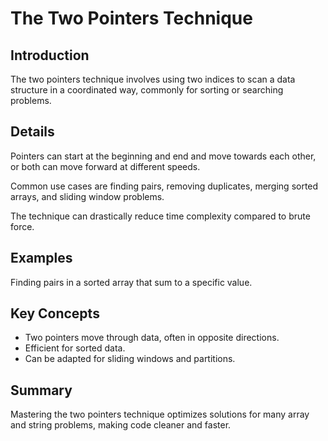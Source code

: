 # The Two Pointers Technique

## Introduction
The two pointers technique involves using two indices to scan a data structure in a coordinated way, commonly for sorting or searching problems.

## Details
Pointers can start at the beginning and end and move towards each other, or both can move forward at different speeds.

Common use cases are finding pairs, removing duplicates, merging sorted arrays, and sliding window problems.

The technique can drastically reduce time complexity compared to brute force.

## Examples
Finding pairs in a sorted array that sum to a specific value.

## Key Concepts
- Two pointers move through data, often in opposite directions.  
- Efficient for sorted data.  
- Can be adapted for sliding windows and partitions.

## Summary
Mastering the two pointers technique optimizes solutions for many array and string problems, making code cleaner and faster.
